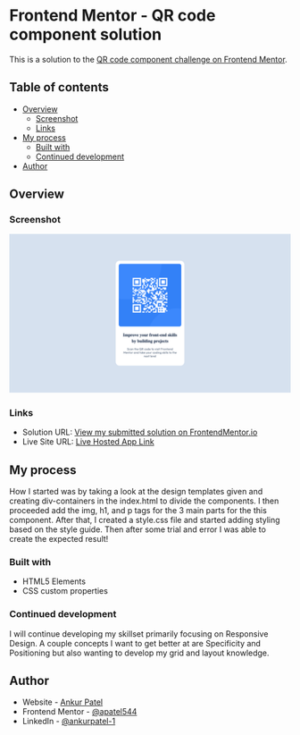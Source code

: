 # Frontend Mentor - QR code component solution

This is a solution to the [QR code component challenge on Frontend Mentor](https://www.frontendmentor.io/challenges/qr-code-component-iux_sIO_H).

## Table of contents

- [Overview](#overview)
  - [Screenshot](#screenshot)
  - [Links](#links)
- [My process](#my-process)
  - [Built with](#built-with)
  - [Continued development](#continued-development)
- [Author](#author)


## Overview

### Screenshot

![](./images/qr-component-screenshot.jpeg)

### Links

- Solution URL: [View my submitted solution on FrontendMentor.io](https://www.frontendmentor.io/solutions/qr-code-component-with-only-html-and-css-pbphSz0zAY)
- Live Site URL: [Live Hosted App Link](https://apatel544.github.io/qr-code-component/)

## My process

  How I started was by taking a look at the design templates given and creating div-containers in the index.html to divide the components. I then proceeded add the img, h1, and p tags for the 3 main parts for the this component. After that, I created a style.css file and started adding styling based on the style guide. Then after some trial and error I was able to create the expected result!

### Built with

- HTML5 Elements
- CSS custom properties

### Continued development

I will continue developing my skillset primarily focusing on Responsive Design. A couple concepts I want to get better at are Specificity and Positioning but also wanting to develop my grid and layout knowledge.

## Author

- Website - [Ankur Patel](https://www.your-site.com)
- Frontend Mentor - [@apatel544](https://www.frontendmentor.io/profile/apatel544)
- LinkedIn - [@ankurpatel-1](https://www.linkedin.com/in/ankurpatel-1/)
